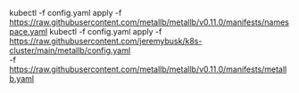 kubectl -f config.yaml apply -f https://raw.githubusercontent.com/metallb/metallb/v0.11.0/manifests/namespace.yaml
kubectl -f config.yaml apply -f https://raw.githubusercontent.com/jeremybusk/k8s-cluster/main/metallb/config.yaml \
  -f https://raw.githubusercontent.com/metallb/metallb/v0.11.0/manifests/metallb.yaml
